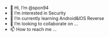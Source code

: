 - 👋 Hi, I’m @spon94
- 👀 I’m interested in Security
- 🌱 I’m currently learning Android&IOS Reverse
- 💞️ I’m looking to collaborate on ...
- 📫 How to reach me ...

<!---
spon94/spon94 is a ✨ special ✨ repository because its `README.md` (this file) appears on your GitHub profile.
You can click the Preview link to take a look at your changes.
--->
